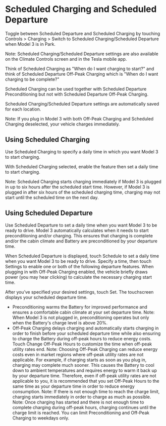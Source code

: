 # Scheduled Charging and Scheduled Departure

Toggle between Scheduled Departure and Scheduled Charging by touching Controls > Charging > Switch to Scheduled Charging/Scheduled Departure when Model 3 is in Park.

Note: Scheduled Charging/Scheduled Departure settings are also available on the Climate Controls screen and in the Tesla mobile app.

Think of Scheduled Charging as "When do I want charging to start?" and think of Scheduled Departure Off-Peak Charging which is "When do I want charging to be complete?"

Scheduled Charging can be used together with Scheduled Departure Preconditioning but not with Scheduled Departure Off-Peak Charging.

Scheduled Charging/Scheduled Departure settings are automatically saved for each location.

Note: If you plug in Model 3 with both Off-Peak Charging and Scheduled Charging deselected, your vehicle charges immediately.


## Using Scheduled Charging

Use Scheduled Charging to specify a daily time in which you want Model 3 to start charging.

With Scheduled Charging selected, enable the feature then set a daily time to start charging.

Note: Scheduled Charging starts charging immediately if Model 3 is plugged in up to six hours after the scheduled start time. However, if Model 3 is plugged in after six hours of the scheduled charging time, charging may not start until the scheduled time on the next day.


## Using Scheduled Departure

Use Scheduled Departure to set a daily time when you want Model 3 to be ready to drive. Model 3 automatically calculates when it needs to start preconditioning and/or charging. This ensures that charging is complete and/or the cabin climate and Battery are preconditioned by your departure time.

When Scheduled Departure is displayed, touch Schedule to set a daily time when you want Model 3 to be ready to drive. Specify a time, then touch Settings to enable one or both of the following departure features. When plugging in with Off-Peak Charging enabled, the vehicle briefly draws power (you may hear clicking) to calculate the necessary charging start time.

After you’ve specified your desired settings, touch Set. The touchscreen displays your scheduled departure time.
- Preconditioning warms the Battery for improved performance and ensures a comfortable cabin climate at your set departure time.
Note: When Model 3 is not plugged in, preconditioning operates but only when the Battery's charge level is above 20%.
- Off-Peak Charging delays charging and automatically starts charging in order to finish before your scheduled departure time while also ensuring to charge the Battery during off-peak hours to reduce energy costs. Touch Change Off-Peak Hours to customize the time when off-peak utility rates end.
Note: Choosing Off-Peak Charging can reduce energy costs even in market regions where off-peak utility rates are not applicable. For example, if charging starts as soon as you plug in, charging may complete much sooner. This causes the Battery to cool down to ambient temperatures and requires energy to warm it back up by your departure time. Therefore, even if off-peak utility rates are not applicable to you, it is recommended that you set Off-Peak Hours to the same time as your departure time in order to reduce energy consumption.
Note: If there is not enough time to reach the charge limit, charging starts immediately in order to charge as much as possible.
Note: Once charging has started and there is not enough time to complete charging during off-peak hours, charging continues until the charge limit is reached.
You can limit Preconditioning and Off-Peak Charging to weekdays only.